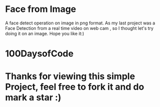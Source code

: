 # Face from Image
A face detect operation on image in png format.
As my last project was a Face Detection from a real time video on web cam , so I thought let's try doing it on an image. Hope you like it:)

# 100DaysofCode
# Thanks for viewing this simple Project, feel free to fork it and do mark a star :)